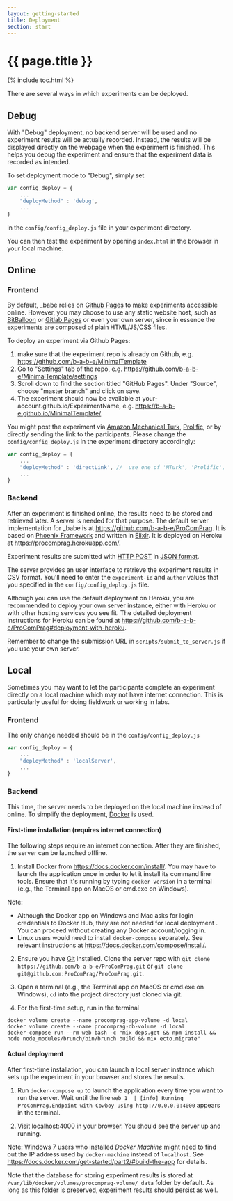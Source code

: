 ```yaml
---
layout: getting-started
title: Deployment
section: start
---
```


# {{ page.title }}

{% include toc.html %}

There are several ways in which experiments can be deployed.

## Debug
With "Debug" deployment, no backend server will be used and no experiment results will be actually recorded. Instead, the results will be displayed directly on the webpage when the experiment is finished. This helps you debug the experiment and ensure that the experiment data is recorded as intended.

To set deployment mode to "Debug", simply set

```javascript
var config_deploy = {
	...
	"deployMethod" : 'debug',
	...
}
```

in the `config/config_deploy.js` file in your experiment directory.

You can then test the experiment by opening `index.html` in the browser in your local machine.

## Online
### Frontend
By default, _babe relies on [Github Pages](https://pages.github.com/) to make experiments accessible online. However, you may choose to use any static website host, such as [BitBalloon](https://www.bitballoon.com/) or [Gitlab Pages](https://about.gitlab.com/features/pages/) or even your own server, since in essence the experiments are composed of plain HTML/JS/CSS files.

To deploy an experiment via Github Pages:
1. make sure that the experiment repo is already on Github, e.g. https://github.com/b-a-b-e/MinimalTemplate
2. Go to "Settings" tab of the repo, e.g. https://github.com/b-a-b-e/MinimalTemplate/settings
3. Scroll down to find the section titled "GitHub Pages". Under "Source", choose "master branch" and click on save.
4. The experiment should now be available at your-account.github.io/ExperimentName, e.g. https://b-a-b-e.github.io/MinimalTemplate/

<!--- Make sure that the entry point of the experiment is named `index.html`. Otherwise Github Pages will not be able to serve the experiment correctly. -->

You might post the experiment via [Amazon Mechanical Turk](https://www.mturk.com/), [Prolific](https://www.prolific.ac/), or by directly sending the link to the participants. Please change the `config/config_deploy.js` in the experiment directory accordingly:

```javascript
var config_deploy = {
	...
	"deployMethod" : 'directLink', //  use one of 'MTurk', 'Prolific', 'directLink'
	...
}
```

### Backend
After an experiment is finished online, the results need to be stored and retrieved later. A server is needed for that purpose. The default server implementation for _babe is at https://github.com/b-a-b-e/ProComPrag. It is based on [Phoenix Framework](http://phoenixframework.org/) and written in [Elixir](https://elixir-lang.org/). It is deployed on Heroku at https://procomprag.herokuapp.com/.

Experiment results are submitted with [HTTP POST](https://en.wikipedia.org/wiki/HTTP_POST) in [JSON format](https://en.wikipedia.org/wiki/JSON).

The server provides an user interface to retrieve the experiment results in CSV format. You'll need to enter the `experiment-id` and `author` values that you specified in the `config/config_deploy.js` file.

Although you can use the default deployment on Heroku, you are recommended to deploy your own server instance, either with Heroku or with other hosting services you see fit. The detailed deployment instructions for Heroku can be found at https://github.com/b-a-b-e/ProComPrag#deployment-with-heroku.

Remember to change the submission URL in `scripts/submit_to_server.js` if you use your own server.

## Local
Sometimes you may want to let the participants complete an experiment directly on a local machine which may not have internet connection. This is particularly useful for doing fieldwork or working in labs.

### Frontend
The only change needed should be in the `config/config_deploy.js`

```javascript
var config_deploy = {
	...
	"deployMethod" : 'localServer',
	...
}
```
### Backend
This time, the server needs to be deployed on the local machine instead of online. To simplify the deployment, [Docker](https://www.docker.com/) is used.

#### First-time installation (requires internet connection)

The following steps require an internet connection. After they are finished, the server can be launched offline.

1. Install Docker from https://docs.docker.com/install/. You may have to launch the application once in order to let it install its command line tools. Ensure that it's running by typing `docker version` in a terminal (e.g., the Terminal app on MacOS or cmd.exe on Windows).

  Note:
  - Although the Docker app on Windows and Mac asks for login credentials to Docker Hub, they are not needed for local deployment . You can proceed without creating any Docker account/logging in.
  - Linux users would need to install `docker-compose` separately. See relevant instructions at https://docs.docker.com/compose/install/.

2. Ensure you have [Git](https://git-scm.com/downloads) installed. Clone the server repo with `git clone https://github.com/b-a-b-e/ProComPrag.git` or `git clone git@github.com:ProComPrag/ProComPrag.git`.

3. Open a terminal (e.g., the Terminal app on MacOS or cmd.exe on Windows), `cd` into the project directory just cloned via git.

4. For the first-time setup, run in the terminal
  ```
  docker volume create --name procomprag-app-volume -d local
  docker volume create --name procomprag-db-volume -d local
  docker-compose run --rm web bash -c "mix deps.get && npm install && node node_modules/brunch/bin/brunch build && mix ecto.migrate"
  ```
#### Actual deployment

After first-time installation, you can launch a local server instance which sets up the experiment in your browser and stores the results.

1. Run `docker-compose up` to launch the application every time you want to run the server. Wait until the line `web_1  | [info] Running ProComPrag.Endpoint with Cowboy using http://0.0.0.0:4000` appears in the terminal.

2. Visit localhost:4000 in your browser. You should see the server up and running.

  Note: Windows 7 users who installed *Docker Machine* might need to find out the IP address used by `docker-machine` instead of `localhost`. See https://docs.docker.com/get-started/part2/#build-the-app for details.

Note that the database for storing experiment results is stored at `/var/lib/docker/volumes/procomprag-volume/_data` folder by default. As long as this folder is preserved, experiment results should persist as well.

